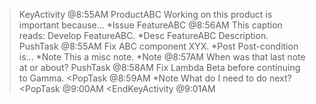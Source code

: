 >KeyActivity @8:55AM ProductABC Working on this product is important because...
*Issue FeatureABC @8:56AM This caption reads: Develop FeatureABC.
*Desc FeatureABC Description.
>PushTask @8:55AM Fix ABC component XYX.
*Post Post-condition is...
*Note This a misc note.
*Note @8:57AM When was that last note at or about?
>PushTask @8:58AM Fix Lambda Beta before continuing to Gamma.
<PopTask @8:59AM
*Note What do I need to do next?
<PopTask @9:00AM
<EndKeyActivity @9:01AM